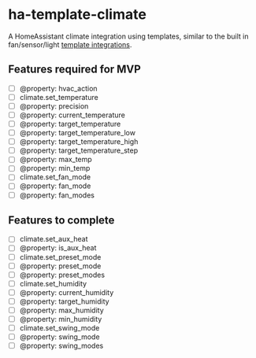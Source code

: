 # ha-template-climate
A HomeAssistant climate integration using templates, similar to the built in fan/sensor/light [template integrations](https://github.com/home-assistant/core/tree/dev/homeassistant/components/template).

## Features required for MVP ##
- [ ] @property: hvac_action
- [ ] climate.set_temperature
- [ ] @property: precision
- [ ] @property: current_temperature
- [ ] @property: target_temperature
- [ ] @property: target_temperature_low
- [ ] @property: target_temperature_high
- [ ] @property: target_temperature_step
- [ ] @property: max_temp
- [ ] @property: min_temp
- [ ] climate.set_fan_mode
- [ ] @property: fan_mode
- [ ] @property: fan_modes

## Features to complete ##
- [ ] climate.set_aux_heat
- [ ] @property: is_aux_heat
- [ ] climate.set_preset_mode
- [ ] @property: preset_mode
- [ ] @property: preset_modes 
- [ ] climate.set_humidity
- [ ] @property: current_humidity
- [ ] @property: target_humidity
- [ ] @property: max_humidity
- [ ] @property: min_humidity
- [ ] climate.set_swing_mode
- [ ] @property: swing_mode
- [ ] @property: swing_modes
